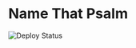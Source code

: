 # Name That Psalm 

![Deploy Status](https://github.com/jdcowf/name-that-psalm/actions/workflows/deploy-pages.yaml/badge.svg)